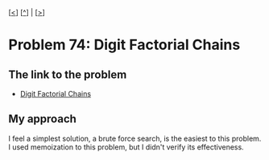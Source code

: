 \[[<](./p0073.md)] \[[^](../README.md)] | \[[>](./p0075.md)]

# Problem 74: Digit Factorial Chains

## The link to the problem

- [Digit Factorial Chains](https://projecteuler.net/problem=74)

## My approach

I feel a simplest solution, a brute force search, is the easiest to this problem.
I used memoization to this problem, but I didn't verify its effectiveness.
